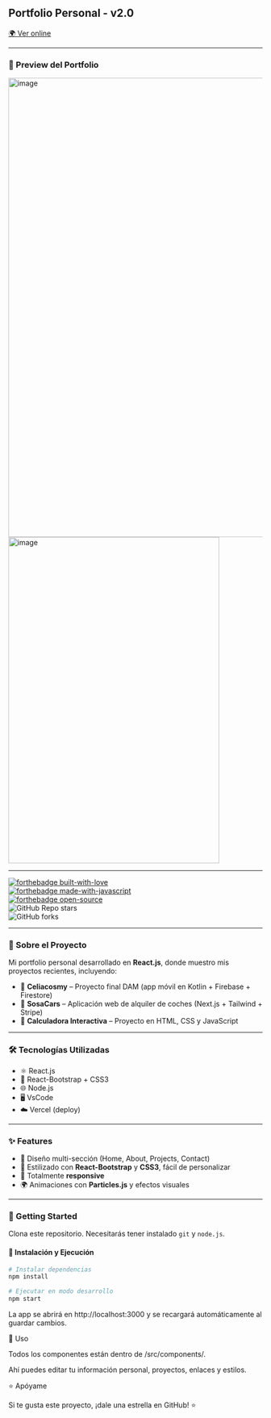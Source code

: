 ## Portfolio Personal - v2.0  
[🌍 Ver online](https://rafasosaportfolio2-0.vercel.app/)

---

### 📸 Preview del Portfolio  
<img width="1893" height="911" alt="image" src="https://github.com/user-attachments/assets/25f1cc46-21d4-4241-ab7b-52e91ccff229" />
<img width="418" height="647" alt="image" src="https://github.com/user-attachments/assets/67ebcc39-2b95-40b1-9498-99ec5da04980" />

---

[![forthebadge built-with-love](https://forthebadge.com/images/badges/built-with-love.svg)](https://forthebadge.com)  
[![forthebadge made-with-javascript](https://forthebadge.com/images/badges/made-with-javascript.svg)](https://forthebadge.com)  
[![forthebadge open-source](https://forthebadge.com/images/badges/open-source.svg)](https://forthebadge.com)  
![GitHub Repo stars](https://img.shields.io/github/stars/rafasosadev/portfolio?color=red&logo=github&style=for-the-badge)  
![GitHub forks](https://img.shields.io/github/forks/rafasosadev/portfolio?color=red&logo=github&style=for-the-badge)  

---

### 📌 Sobre el Proyecto

Mi portfolio personal desarrollado en **React.js**, donde muestro mis proyectos recientes, incluyendo:

- 🥗 **Celiacosmy** – Proyecto final DAM (app móvil en Kotlin + Firebase + Firestore)  
- 🚗 **SosaCars** – Aplicación web de alquiler de coches (Next.js + Tailwind + Stripe)  
- 🧮 **Calculadora Interactiva** – Proyecto en HTML, CSS y JavaScript  

---

### 🛠️ Tecnologías Utilizadas

- ⚛️ React.js  
- 🎨 React-Bootstrap + CSS3  
- 🌐 Node.js  
- 🖥️ VsCode  
- ☁️ Vercel (deploy)  

---

### ✨ Features

- 📖 Diseño multi-sección (Home, About, Projects, Contact)  
- 🎨 Estilizado con **React-Bootstrap** y **CSS3**, fácil de personalizar  
- 📱 Totalmente **responsive**  
- 🌍 Animaciones con **Particles.js** y efectos visuales  

---

### 🚀 Getting Started

Clona este repositorio. Necesitarás tener instalado `git` y `node.js`.

#### 🔧 Instalación y Ejecución

```bash
# Instalar dependencias
npm install

# Ejecutar en modo desarrollo
npm start
```
La app se abrirá en http://localhost:3000
 y se recargará automáticamente al guardar cambios.

📂 Uso

Todos los componentes están dentro de /src/components/.

Ahí puedes editar tu información personal, proyectos, enlaces y estilos.

⭐ Apóyame

Si te gusta este proyecto, ¡dale una estrella en GitHub! ⭐
